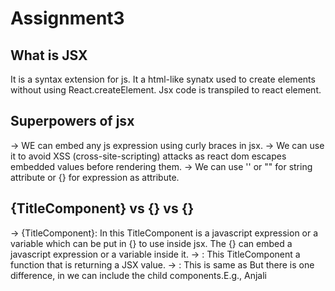 # Assignment3

 ## What is JSX

 It is a syntax extension for js. It a html-like synatx used to create elements without using React.createElement.
 Jsx code is transpiled to react element.


 ## Superpowers of jsx

 -> WE can embed any js expression using curly braces in jsx.
 -> We can use it to avoid  XSS (cross-site-scripting) attacks as react dom escapes embedded values before rendering them.
 -> We can use '' or ""  for string attribute or {} for expression as attribute.

 ## {TitleComponent} vs {<TitleComponent />} vs {<TitleComponent><TitleComponent />}

 -> {TitleComponent}: In this TitleComponent is a javascript expression or a variable which can be put in {} to use inside jsx. The {} can embed a javascript  expression or a variable inside it.
 -> <TitleComponent/> : This TitleComponent a function that is returning a JSX value.
 -> <TitleComponent></TitleComponent> : This is same as <TitleComponent /> But there is one difference, in <TitleComponent></TitleComponent> we can include the child components.E.g.,
        <TitleComponent>
            <ChildComponent />
            Anjali
        </TitleComponent>